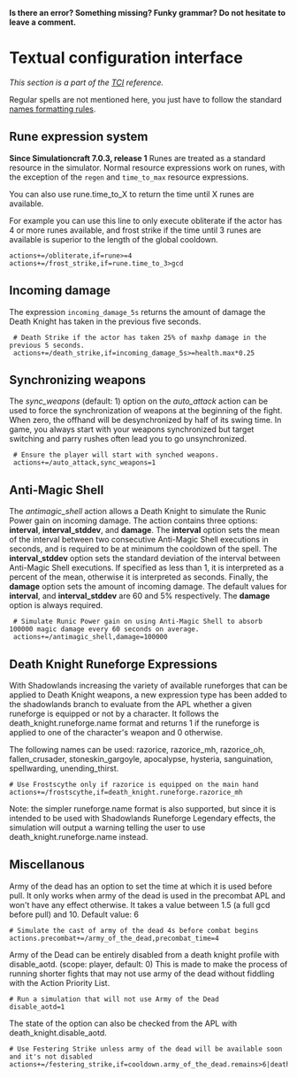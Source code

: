 **Is there an error? Something missing? Funky grammar? Do not hesitate to leave a comment.**



# Textual configuration interface
_This section is a part of the [TCI](TextualConfigurationInterface) reference._

Regular spells are not mentioned here, you just have to follow the standard [names formatting rules](TextualConfigurationInterface#Names_formatting).

## Rune expression system

**Since Simulationcraft 7.0.3, release 1** Runes are treated as a standard resource in the simulator. Normal resource expressions work on runes, with the exception of the `regen` and `time_to_max` resource expressions.

You can also use rune.time_to_X to return the time until X runes are available.

For example you can use this line to only execute obliterate if the actor has 4 or more runes available, and frost strike if the time until 3 runes are available is superior to the length of the global cooldown.
```
actions+=/obliterate,if=rune>=4
actions+=/frost_strike,if=rune.time_to_3>gcd
```


## Incoming damage
The expression `incoming_damage_5s` returns the amount of damage the Death Knight has taken in the previous five seconds.
```
 # Death Strike if the actor has taken 25% of maxhp damage in the previous 5 seconds.
 actions+=/death_strike,if=incoming_damage_5s>=health.max*0.25
```

## Synchronizing weapons
The _sync\_weapons_ (default: 1) option on the _auto\_attack_ action can be used to force the synchronization of weapons at the beginning of the fight. When zero, the offhand will be desynchronized by half of its swing time. In game, you always start with your weapons synchronized but target switching and parry rushes often lead you to go unsynchronized.
```
 # Ensure the player will start with synched weapons.
 actions+=/auto_attack,sync_weapons=1
```

## Anti-Magic Shell
The _antimagic\_shell_ action allows a Death Knight to simulate the Runic Power gain on incoming damage. The action contains three options: **interval**, **interval\_stddev**, and **damage**. The **interval** option sets the mean of the interval between two consecutive Anti-Magic Shell executions in seconds, and is required to be at minimum the cooldown of the spell. The **interval\_stddev** option sets the standard deviation of the interval between Anti-Magic Shell executions. If specified as less than 1, it is interpreted as a percent of the mean, otherwise it is interpreted as seconds. Finally, the **damage** option sets the amount of incoming damage. The default values for **interval**, and **interval\_stddev** are 60 and 5% respectively. The **damage** option is always required.
```
 # Simulate Runic Power gain on using Anti-Magic Shell to absorb 100000 magic damage every 60 seconds on average.
 actions+=/antimagic_shell,damage=100000
```

## Death Knight Runeforge Expressions

With Shadowlands increasing the variety of available runeforges that can be applied to Death Knight weapons, a new expression type has been added to the shadowlands branch to evaluate from the APL whether a given runeforge is equipped or not by a character.
It follows the death_knight.runeforge.name format and returns 1 if the runeforge is applied to one of the character's weapon and 0 otherwise.

The following names can be used: razorice, razorice_mh, razorice_oh, fallen_crusader, stoneskin_gargoyle, apocalypse, hysteria, sanguination, spellwarding, unending_thirst.
```
# Use Frostscythe only if razorice is equipped on the main hand
actions+=/frostscythe,if=death_knight.runeforge.razorice_mh
```
Note: the simpler runeforge.name format is also supported, but since it is intended to be used with Shadowlands Runeforge Legendary effects, the simulation will output a warning telling the user to use death_knight.runeforge.name instead.

## Miscellanous

Army of the dead has an option to set the time at which it is used before pull. It only works when army of the dead is used in the precombat APL and won't have any effect otherwise. It takes a value between 1.5 (a full gcd before pull) and 10. Default value: 6
```
# Simulate the cast of army of the dead 4s before combat begins
actions.precombat+=/army_of_the_dead,precombat_time=4
```

Army of the Dead can be entirely disabled from a death knight profile with disable_aotd. (scope: player, default: 0)
This is made to make the process of running shorter fights that may not use army of the dead without fiddling with the Action Priority List.
```
# Run a simulation that will not use Army of the Dead
disable_aotd=1
```

The state of the option can also be checked from the APL with death_knight.disable_aotd.
```
# Use Festering Strike unless army of the dead will be available soon and it's not disabled
actions+=/festering_strike,if=cooldown.army_of_the_dead.remains>6|death_knight.disable_aotd
```
